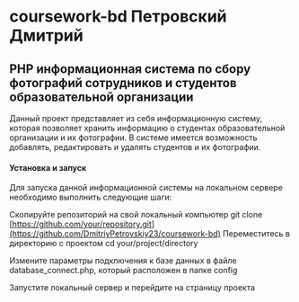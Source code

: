 # coursework-bd Петровский Дмитрий

## PHP информационная система по сбору фотографий сотрудников и студентов образовательной организации

Данный проект представляет из себя информационную систему, которая позволяет хранить информацию о студентах образовательной организации и их фотографии. В системе имеется возможность добавлять, редактировать и удалять студентов и их фотографии.

#### Установка и запуск
Для запуска данной информационной системы на локальном сервере необходимо выполнить следующие шаги:

Скопируйте репозиторий на свой локальный компьютер
git clone [https://github.com/your/repository.git](https://github.com/DmitriyPetrovskiy23/coursework-bd)
Переместитесь в директорию с проектом
cd your/project/directory

Измените параметры подключения к базе данных в файле database_connect.php, который расположен в папке config

Запустите локальный сервер и перейдите на страницу проекта
